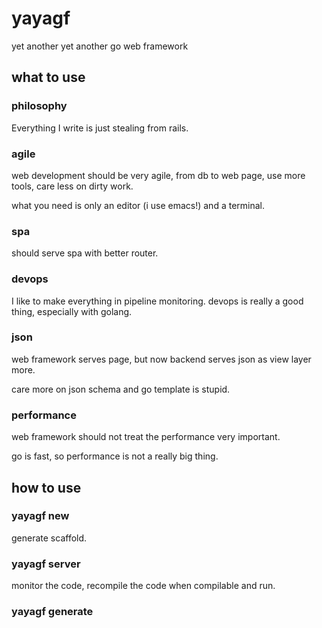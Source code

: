 # yayagf
yet another yet another go web framework

## what to use

### philosophy

Everything I write is just stealing from rails.

### agile

web development should be very agile, from db to web page, use more tools, care less on dirty work.

what you need is only an editor (i use emacs!) and a terminal.

### spa

should serve spa with better router.

### devops

I like to make everything in pipeline monitoring. devops is really a good thing, especially with golang.

### json

web framework serves page, but now backend serves json as view layer more.

care more on json schema and go template is stupid.

### performance

web framework should not treat the performance very important.

go is fast, so performance is not a really big thing.

## how to use

### yayagf new

generate scaffold.

### yayagf server

monitor the code, recompile the code when compilable and run.

### yayagf generate


